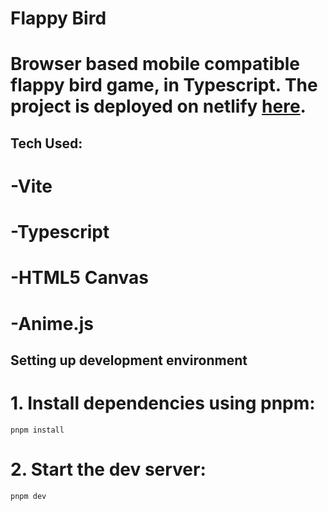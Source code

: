 # Flappy Bird
# Browser based mobile compatible flappy bird game, in Typescript. The project is deployed on netlify [here](https://effortless-torte-012e7b.netlify.app).

## Tech Used:
# -Vite
# -Typescript
# -HTML5 Canvas
# -Anime.js


## Setting up development environment
# 1. Install dependencies using pnpm:
 `pnpm install`
# 2. Start the dev server:
`pnpm dev`